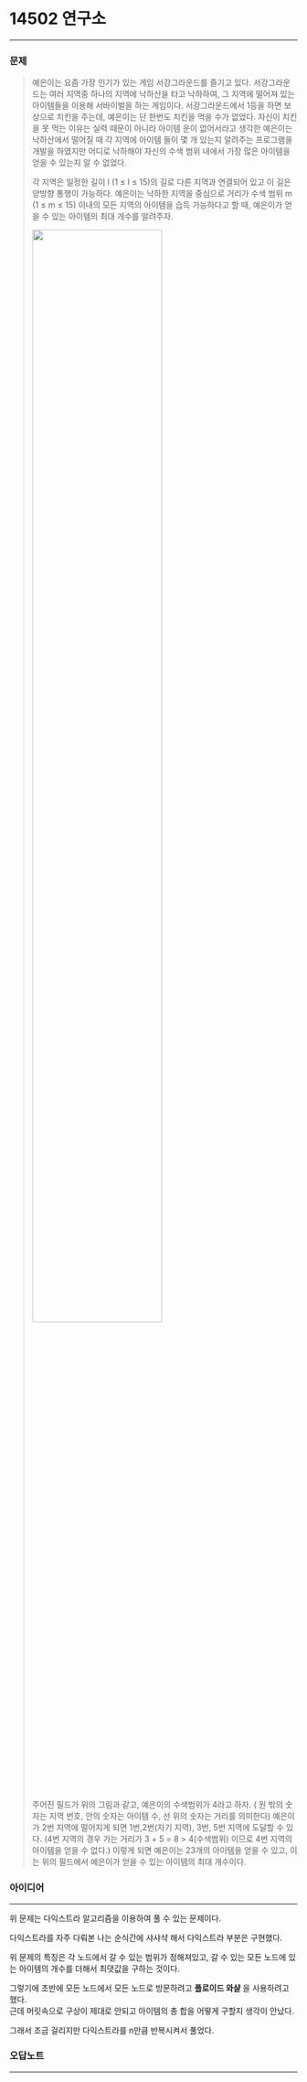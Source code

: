 # 14502 연구소
------------
### 문제

>예은이는 요즘 가장 인기가 있는 게임 서강그라운드를 즐기고 있다. 서강그라운드는 여러 지역중 하나의 지역에 낙하산을 타고 낙하하여, 그 지역에 떨어져 있는 아이템들을 이용해 서바이벌을 하는 게임이다. 서강그라운드에서 1등을 하면 보상으로 치킨을 주는데, 예은이는 단 한번도 치킨을 먹을 수가 없었다. 자신이 치킨을 못 먹는 이유는 실력 때문이 아니라 아이템 운이 없어서라고 생각한 예은이는 낙하산에서 떨어질 때 각 지역에 아이템 들이 몇 개 있는지 알려주는 프로그램을 개발을 하였지만 어디로 낙하해야 자신의 수색 범위 내에서 가장 많은 아이템을 얻을 수 있는지 알 수 없었다.
>
>각 지역은 일정한 길이 l (1 ≤ l ≤ 15)의 길로 다른 지역과 연결되어 있고 이 길은 양방향 통행이 가능하다. 예은이는 낙하한 지역을 중심으로 거리가 수색 범위 m (1 ≤ m ≤ 15) 이내의 모든 지역의 아이템을 습득 가능하다고 할 때, 예은이가 얻을 수 있는 아이템의 최대 개수를 알려주자.
>
><img width="70%" src="https://upload.acmicpc.net/ef3a5124-833a-42ef-a092-fd658bc8e662/-/preview/"/>
>
>주어진 필드가 위의 그림과 같고, 예은이의 수색범위가 4라고 하자. ( 원 밖의 숫자는 지역 번호, 안의 숫자는 아이템 수, 선 위의 숫자는 거리를 의미한다) 예은이가 2번 지역에 떨어지게 되면 1번,2번(자기 지역), 3번, 5번 지역에 도달할 수 있다. (4번 지역의 경우 가는 거리가 3 + 5 = 8 > 4(수색범위) 이므로 4번 지역의 아이템을 얻을 수 없다.) 이렇게 되면 예은이는 23개의 아이템을 얻을 수 있고, 이는 위의 필드에서 예은이가 얻을 수 있는 아이템의 최대 개수이다.

### 아이디어
----------
위 문제는 다익스트라 알고리즘을 이용하여 풀 수 있는 문제이다.

다익스트라를 자주 다뤄본 나는 순식간에 샤샤샥 해서 다익스트라 부분은 구현했다.

위 문제의 특징은 각 노드에서 갈 수 있는 범위가 정해져있고, 갈 수 있는 모든 노드에 있는 아이템의 개수를 더해서 최댓값을 구하는 것이다.

그렇기에 초반에 모든 노드에서 모든 노드로 방문하려고 __플로이드 와샬__ 을 사용하려고 했다.  
근데 머릿속으로 구상이 제대로 안되고 아이템의 총 합을 어떻게 구할지 생각이 안났다.

그래서 조금 걸리지만 다익스트라를 n만큼 반복시켜서 풀었다.

### 오답노트
----------
